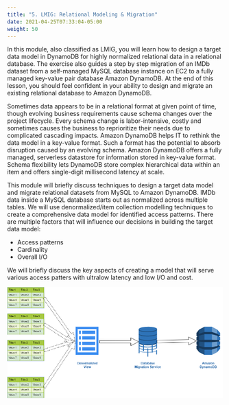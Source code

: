 ```yaml
---
title: "5. LMIG: Relational Modeling & Migration"
date: 2021-04-25T07:33:04-05:00
weight: 50
---
```


In this module, also classified as LMIG, you will learn how to design a target data model in DynamoDB for highly normalized relational data in a relational database.
The exercise also guides a step by step migration of an IMDb dataset from a self-managed MySQL database instance on EC2 to a fully managed key-value pair database Amazon DynamoDB.
At the end of this lesson, you should feel confident in your ability to design and migrate an existing relational database to Amazon DynamoDB.

Sometimes data appears to be in a relational format at given point of time, though evolving business requirements cause schema changes over the project lifecycle.
Every schema change is labor-intensive, costly and sometimes causes the business to reprioritize their needs due to complicated cascading impacts.
Amazon DynamoDB helps IT to rethink the data model in a key-value format. Such a format has the potential to absorb disruption caused by an evolving schema.
Amazon DynamoDB offers a fully managed, serverless datastore for information stored in key-value format.
Schema flexibility lets DynamoDB store complex hierarchical data within an item and offers single-digit millisecond latency at scale.

This module will briefly discuss techniques to design a target data model and migrate relational datasets from MySQL to Amazon DynamoDB. IMDb data inside a MySQL database starts out as normalized across multiple tables.
We will use denormalized/item collection modelling techniques to create a comprehensive data model for identified access patterns.
There are multiple factors that will influence our decisions in building the target data model:
  - Access patterns
  - Cardinality
  - Overall I/O

We will briefly discuss the key aspects of creating a model that will serve various access patters with ultralow latency and low I/O and cost.

![Final Deployment Architecture](/static/images/denormalization.png)
